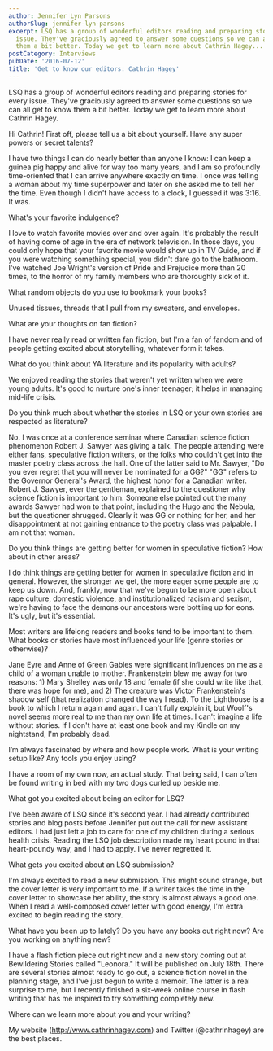 ```yaml
---
author: Jennifer Lyn Parsons
authorSlug: jennifer-lyn-parsons
excerpt: LSQ has a group of wonderful editors reading and preparing stories for every
  issue. They've graciously agreed to answer some questions so we can all get to know
  them a bit better. Today we get to learn more about Cathrin Hagey...
postCategory: Interviews
pubDate: '2016-07-12'
title: 'Get to know our editors: Cathrin Hagey'
---
```

LSQ has a group of wonderful editors reading and preparing stories for every issue. They've graciously agreed to answer some questions so we can all get to know them a bit better. Today we get to learn more about Cathrin Hagey.

Hi Cathrin! First off, please tell us a bit about yourself. Have any super powers or secret talents?

I have two things I can do nearly better than anyone I know: I can keep a guinea pig happy and alive for way too many years, and I am so profoundly time-oriented that I can arrive anywhere exactly on time. I once was telling a woman about my time superpower and later on she asked me to tell her the time. Even though I didn't have access to a clock, I guessed it was 3:16. It was.

What's your favorite indulgence?

I love to watch favorite movies over and over again. It's probably the result of having come of age in the era of network television. In those days, you could only hope that your favorite movie would show up in TV Guide, and if you were watching something special, you didn't dare go to the bathroom. I've watched Joe Wright's version of Pride and Prejudice more than 20 times, to the horror of my family members who are thoroughly sick of it.

What random objects do you use to bookmark your books?

Unused tissues, threads that I pull from my sweaters, and envelopes.

What are your thoughts on fan fiction?

I have never really read or written fan fiction, but I'm a fan of fandom and of people getting excited about storytelling, whatever form it takes.

What do you think about YA literature and its popularity with adults?

We enjoyed reading the stories that weren't yet written when we were young adults. It's good to nurture one's inner teenager; it helps in managing mid-life crisis.

Do you think much about whether the stories in LSQ or your own stories are respected as literature?

No. I was once at a conference seminar where Canadian science fiction phenomenon Robert J. Sawyer was giving a talk. The people attending were either fans, speculative fiction writers, or the folks who couldn't get into the master poetry class across the hall. One of the latter said to Mr. Sawyer, "Do you ever regret that you will never be nominated for a GG?" "GG" refers to the Governor General's Award, the highest honor for a Canadian writer. Robert J. Sawyer, ever the gentleman, explained to the questioner why science fiction is important to him. Someone else pointed out the many awards Sawyer had won to that point, including the Hugo and the Nebula, but the questioner shrugged. Clearly it was GG or nothing for her, and her disappointment at not gaining entrance to the poetry class was palpable. I am not that woman.

Do you think things are getting better for women in speculative fiction? How about in other areas?

I do think things are getting better for women in speculative fiction and in general. However, the stronger we get, the more eager some people are to keep us down. And, frankly, now that we've begun to be more open about rape culture, domestic violence, and institutionalized racism and sexism, we're having to face the demons our ancestors were bottling up for eons. It's ugly, but it's essential.

Most writers are lifelong readers and books tend to be important to them. What books or stories have most influenced your life (genre stories or otherwise)?

Jane Eyre and Anne of Green Gables were significant influences on me as a child of a woman unable to mother. Frankenstein blew me away for two reasons: 1) Mary Shelley was only 18 and female (if she could write like that, there was hope for me), and 2) The creature was Victor Frankenstein's shadow self (that realization changed the way I read). To the Lighthouse is a book to which I return again and again. I can't fully explain it, but Woolf's novel seems more real to me than my own life at times. I can't imagine a life without stories. If I don't have at least one book and my Kindle on my nightstand, I'm probably dead.

I’m always fascinated by where and how people work. What is your writing setup like? Any tools you enjoy using?

I have a room of my own now, an actual study. That being said, I can often be found writing in bed with my two dogs curled up beside me.

What got you excited about being an editor for LSQ?

I've been aware of LSQ since it's second year. I had already contributed stories and blog posts before Jennifer put out the call for new assistant editors. I had just left a job to care for one of my children during a serious health crisis. Reading the LSQ job description made my heart pound in that heart-poundy way, and I had to apply. I've never regretted it.

What gets you excited about an LSQ submission?

I'm always excited to read a new submission. This might sound strange, but the cover letter is very important to me. If a writer takes the time in the cover letter to showcase her ability, the story is almost always a good one. When I read a well-composed cover letter with good energy, I'm extra excited to begin reading the story.

What have you been up to lately? Do you have any books out right now? Are you working on anything new?

I have a flash fiction piece out right now and a new story coming out at Bewildering Stories called "Leonora." It will be published on July 18th. There are several stories almost ready to go out, a science fiction novel in the planning stage, and I've just begun to write a memoir. The latter is a real surprise to me, but I recently finished a six-week online course in flash writing that has me inspired to try something completely new.

Where can we learn more about you and your writing?

My website (http://www.cathrinhagey.com) and Twitter (@cathrinhagey) are the best places.